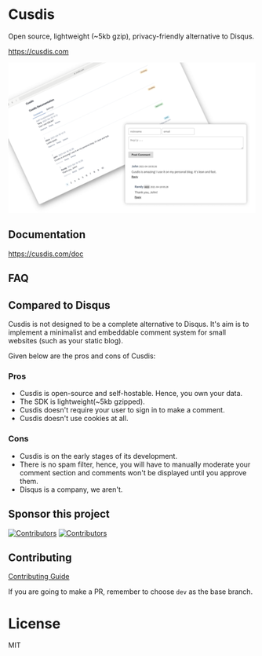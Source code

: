 # Cusdis

Open source, lightweight (~5kb gzip), privacy-friendly alternative to Disqus.

https://cusdis.com

![](/public/landing.png)

## Documentation

https://cusdis.com/doc

## FAQ

## Compared to Disqus

Cusdis is not designed to be a complete alternative to Disqus. It's aim is to implement a minimalist and embeddable comment system for small websites (such as your static blog).

Given below are the pros and cons of Cusdis:

### Pros

- Cusdis is open-source and self-hostable. Hence, you own your data.
- The SDK is lightweight(~5kb gzipped).
- Cusdis doesn't require your user to sign in to make a comment.
- Cusdis doesn't use cookies at all.

### Cons

- Cusdis is on the early stages of its development.
- There is no spam filter, hence, you will have to manually moderate your comment section and comments won't be displayed until you approve them.
- Disqus is a company, we aren't.

## Sponsor this project

[![Contributors](https://opencollective.com/cusdis/tiers/sponsors.svg)](https://opencollective.com/cusdis)
[![Contributors](https://opencollective.com/cusdis/tiers/backers.svg)](https://opencollective.com/cusdis)

## Contributing

[Contributing Guide](https://cusdis.com/doc#/contributing)

If you are going to make a PR, remember to choose `dev` as the base branch.

# License

MIT
